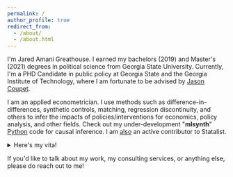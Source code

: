 ```yaml
---
permalink: /
author_profile: true
redirect_from: 
  - /about/
  - /about.html
---
```


I'm Jared Amani Greathouse. I earned my bachelors (2019) and Master's (2021) degrees in political science from Georgia State University. Currently, I'm a PHD Candidate in public policy at Georgia State and the Georgia Institute of Technology, where I am fortunate to be advised by [Jason Coupet](https://aysps.gsu.edu/profile/jason-coupet/).

I am an applied econometrician. I use methods such as difference-in-differences, synthetic controls, matching, regression discontinuity, and others to infer the impacts of policies/interventions for economics, policy analysis, and other fields. Check out my under-development "**mlsynth**" [Python](https://github.com/jgreathouse9/mlsynth) code for causal inference. I am [also](https://www.statalist.org/forums/member/51320-jared-greathouse) an active contributor to Statalist.

<details>
    
  <summary>Here's my vita!</summary>

<embed src="{{ site.baseurl }}/files/VitaWeb.pdf" width="600" height="700" type='application/pdf'>.

</details>

If you'd like to talk about my work, my consulting services, or anything else, please do reach out to me!
